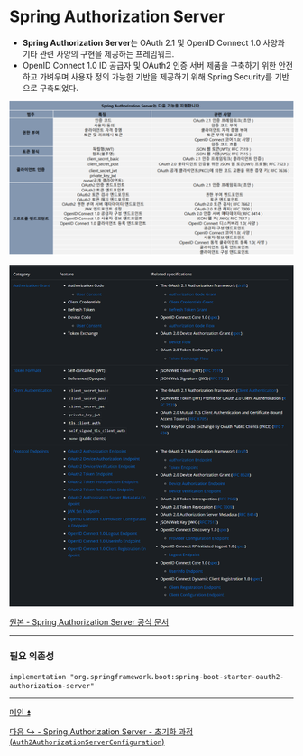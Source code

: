 # Spring Authorization Server

- **Spring Authorization Server**는 OAuth 2.1 및 OpenID Connect 1.0 사양과 기타 관련 사양의 구현을 제공하는 프레임워크. 
- OpenID Connect 1.0 ID 공급자 및 OAuth2 인증 서버 제품을 구축하기 위한 안전하고 가벼우며 사용자 정의 가능한 기반을 제공하기 위해 Spring Security를 기반으로 구축되었다.

![img.png](image/img.png)

![img_1.png](image/img_1.png)

[원본 - Spring Authorization Server 공식 문서](https://docs.spring.io/spring-authorization-server/reference/overview.html)

---

### 필요 의존성

```text
implementation "org.springframework.boot:spring-boot-starter-oauth2-authorization-server"
```

---

[메인 ⏫](https://github.com/genesis12345678/TIL/blob/main/Spring/security/oauth/main.md)

[다음 ↪️ - Spring Authorization Server - 초기화 과정(`Auth2AuthorizationServerConfiguration`)](https://github.com/genesis12345678/TIL/blob/main/Spring/security/oauth/SpringServer/%EC%B4%88%EA%B8%B0%ED%99%94_1.md)